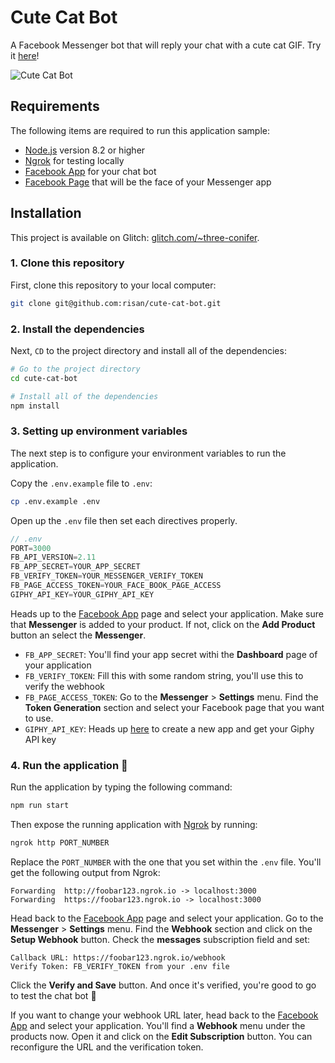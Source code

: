 # Cute Cat Bot

A Facebook Messenger bot that will reply your chat with a cute cat GIF. Try it [here](https://m.me/CuteCatBot)!

![Cute Cat Bot](https://media.giphy.com/media/3o6nUZsdAI5o2DevKw/giphy.gif)

## Requirements
The following items are required to run this application sample:
* [Node.js](https://nodejs.org) version 8.2 or higher
* [Ngrok](https://ngrok.com) for testing locally
* [Facebook App](https://developers.facebook.com/apps) for your chat bot
* [Facebook Page](https://www.facebook.com/bookmarks/pages) that will be the face of your Messenger app

## Installation

This project is available on Glitch: [glitch.com/~three-conifer](https://glitch.com/~three-conifer).

### 1. Clone this repository
First, clone this repository to your local computer:

```bash
git clone git@github.com:risan/cute-cat-bot.git
```

### 2. Install the dependencies
Next, `CD` to the project directory and install all of the dependencies:

```bash
# Go to the project directory
cd cute-cat-bot

# Install all of the dependencies
npm install
```

### 3. Setting up environment variables
The next step is to configure your environment variables to run the application.

Copy the `.env.example` file to `.env`:

```bash
cp .env.example .env
```

Open up the `.env` file then set each directives properly.

```js
// .env
PORT=3000
FB_API_VERSION=2.11
FB_APP_SECRET=YOUR_APP_SECRET
FB_VERIFY_TOKEN=YOUR_MESSENGER_VERIFY_TOKEN
FB_PAGE_ACCESS_TOKEN=YOUR_FACE_BOOK_PAGE_ACCESS
GIPHY_API_KEY=YOUR_GIPHY_API_KEY
```

Heads up to the [Facebook App](https://developers.facebook.com/apps) page and select your application. Make sure that **Messenger** is added to your product. If not, click on the **Add Product** button an select the **Messenger**.

* `FB_APP_SECRET`: You'll find your app secret withi the **Dashboard** page of your application
* `FB_VERIFY_TOKEN`: Fill this with some random string, you'll use this to verify the webhook
* `FB_PAGE_ACCESS_TOKEN`: Go to the **Messenger** > **Settings** menu. Find the **Token Generation** section and select your Facebook page that you want to use.
* `GIPHY_API_KEY`: Heads up [here](https://developers.giphy.com/dashboard/?create=true) to create a new app and get your Giphy API key

### 4. Run the application 🎉

Run the application by typing the following command:

```bash
npm run start
```

Then expose the running application with [Ngrok](https://ngrok.com) by running:

```bash
ngrok http PORT_NUMBER
```

Replace the `PORT_NUMBER` with the one that you set within the `.env` file. You'll get the following output from Ngrok:

```
Forwarding  http://foobar123.ngrok.io -> localhost:3000
Forwarding  https://foobar123.ngrok.io -> localhost:3000
```

Head back to the [Facebook App](https://developers.facebook.com/apps) page and select your application. Go to the **Messenger** > **Settings** menu. Find the **Webhook** section and click on the **Setup Webhook** button. Check the **messages** subscription field and set:

```
Callback URL: https://foobar123.ngrok.io/webhook
Verify Token: FB_VERIFY_TOKEN from your .env file
```

Click the **Verify and Save** button. And once it's verified, you're good to go to test the chat bot 🎉

If you want to change your webhook URL later, head back to the [Facebook App](https://developers.facebook.com/apps) and select your application. You'll find a **Webhook** menu under the products now. Open it and click on the **Edit Subscription** button. You can reconfigure the URL and the verification token.
